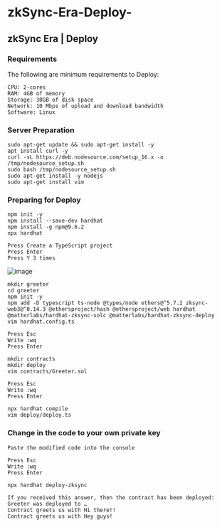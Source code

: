 # zkSync-Era-Deploy-
## zkSync Era | Deploy 

### Requirements
The following are minimum requirements to Deploy:

```
CPU: 2-cores
RAM: 4GB of memory
Storage: 30GB of disk space
Network: 10 Mbps of upload and download bandwidth
Software: Linux
```

### Server Preparation
```
sudo apt-get update && sudo apt-get install -y
apt install curl -y
curl -sL https://deb.nodesource.com/setup_16.x -o /tmp/nodesource_setup.sh
sudo bash /tmp/nodesource_setup.sh
sudo apt-get install -y nodejs
sudo apt-get install vim
```

### Preparing for Deploy
```
npm init -y
npm install --save-dev hardhat
npm install -g npm@9.6.2
npx hardhat
```
```
Press Create a TypeScript project
Press Enter
Press Y 3 times
```

![image](https://github.com/KyryloKilin/zkSync-Era-Deploy-/assets/83702309/f6256bd8-b70a-497f-9185-0c80f1129bf4)

```
mkdir greeter
cd greeter
npm init -y
npm add -D typescript ts-node @types/node ethers@^5.7.2 zksync-web3@^0.14.3 @ethersproject/hash @ethersproject/web hardhat @matterlabs/hardhat-zksync-solc @matterlabs/hardhat-zksync-deploy
vim hardhat.config.ts
```
```
Press Esc
Write :wq
Press Enter
```
```
mkdir contracts
mkdir deploy
vim contracts/Greeter.sol
```
```
Press Esc
Write :wq
Press Enter
```
```
npx hardhat compile
vim deploy/deploy.ts
```

### Change <WALLET-PRIVATE-KEY> in the code to your own private key
  
```  
Paste the modified code into the console

Press Esc
Write :wq
Press Enter
```
```
npx hardhat deploy-zksync
  
If you received this answer, then the contract has been deployed:
Greeter was deployed to … 
Contract greets us with Hi there!!
Contract greets us with Hey guys!
```
